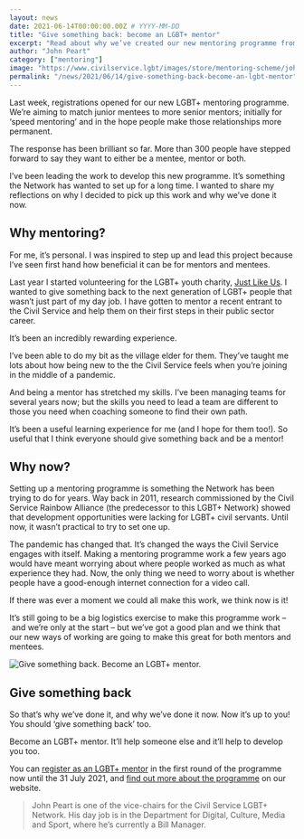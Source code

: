 ```yaml
---
layout: news
date: 2021-06-14T00:00:00.00Z # YYYY-MM-DD
title: "Give something back: become an LGBT+ mentor"
excerpt: "Read about why we’ve created our new mentoring programme from one of our vice-chairs, John Peart"
author: "John Peart"
category: ["mentoring"]
image: "https://www.civilservice.lgbt/images/store/mentoring-scheme/john-peart.png"
permalink: "/news/2021/06/14/give-something-back-become-an-lgbt-mentor"
---
```


Last week, registrations opened for our new LGBT+ mentoring programme. We’re aiming to match junior mentees to more senior mentors; initially for ‘speed mentoring’ and in the hope people make those relationships more permanent.

The response has been brilliant so far. More than 300 people have stepped forward to say they want to either be a mentee, mentor or both.

I’ve been leading the work to develop this new programme. It’s something the Network has wanted to set up for a long time. I wanted to share my reflections on why I decided to pick up this work and why we’ve done it now.

## Why mentoring?

For me, it’s personal. I was inspired to step up and lead this project because I’ve seen first hand how beneficial it can be for mentors and mentees.

Last year I started volunteering for the LGBT+ youth charity, [Just Like Us](//justlikeus.org). I wanted to give something back to the next generation of LGBT+ people that wasn’t just part of my day job. I have gotten to mentor a recent entrant to the Civil Service and help them on their first steps in their public sector career.

It’s been an incredibly rewarding experience.

I’ve been able to do my bit as the village elder for them. They’ve taught me lots about how being new to the the Civil Service feels when you’re joining in the middle of a pandemic.

And being a mentor has stretched my skills. I’ve been managing teams for several years now; but the skills you need to lead a team are different to those you need when coaching someone to find their own path.

It’s been a useful learning experience for me (and I hope for them too!). So useful that I think everyone should give something back and be a mentor!

## Why now?

Setting up a mentoring programme is something the Network has been trying to do for years. Way back in 2011, research commissioned by the Civil Service Rainbow Alliance (the predecessor to this LGBT+ Network) showed that development opportunities were lacking for LGBT+ civil servants. Until now, it wasn’t practical to try to set one up.

The pandemic has changed that. It’s changed the ways the Civil Service engages with itself. Making a mentoring programme work a few years ago would have meant worrying about where people worked as much as what experience they had. Now, the only thing we need to worry about is whether people have a good-enough internet connection for a video call.

If there was ever a moment we could all make this work, we think now is it!

It’s still going to be a big logistics exercise to make this programme work – and we’re only at the start – but we’ve got a good plan and we think that our new ways of working are going to make this great for both mentors and mentees.

![Give something back. Become an LGBT+ mentor.](https://www.civilservice.lgbt/images/store/mentoring-scheme/twitter-timeline-4--give-something-back.png)

## Give something back

So that’s why we’ve done it, and why we’ve done it now. Now it’s up to you! You should ‘give something back’ too.

Become an LGBT+ mentor. It’ll help someone else and it’ll help to develop you too.

You can [register as an LGBT+ mentor](https://www.civilservice.lgbt/publication/register-as-a-mentor) in the first round of the programme now until the 31 July 2021, and [find out more about the programme](/publication/about-our-mentoring-programme) on our website.

> John Peart is one of the vice-chairs for the Civil Service LGBT+ Network. His day job is in the Department for Digital, Culture, Media and Sport, where he’s currently a Bill Manager.
